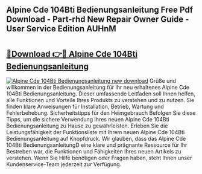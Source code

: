 ## Alpine Cde 104Bti Bedienungsanleitung Free Pdf Download - Part-rhd New Repair Owner Guide - User Service Edition AUHnM

# <h2><a href="http://df5slco.blite.top/?on=Alpine+Cde+104Bti+Bedienungsanleitung">🔗Download 👉🔴 Alpine Cde 104Bti Bedienungsanleitung</a></h2>

[![Alpine Cde 104Bti Bedienungsanleitung new download](https://i.imgur.com/lujVjoI.png)](http://df5slco.blite.top/?on=Alpine+Cde+104Bti+Bedienungsanleitung)
Grüße und willkommen in der Bedienungsanleitung für Ihr neu erhaltenes Alpine Cde 104Bti Bedienungsanleitung. Dieser umfassende Leitfaden soll Ihnen helfen, alle Funktionen und Vorteile Ihres Produkts zu verstehen und zu nutzen. Sie finden klare Anweisungen für Installation, Betrieb, Wartung und Fehlerbehebung. Sicherheitstipps für den Heimgebrauch Befolgen Sie diese Tipps, um die sichere Verwendung Ihres neuen Alpine Cde 104Bti Bedienungsanleitung zu Hause zu gewährleisten. Erleben Sie die Leistungsfähigkeit der Funktionsliste mit Ihrem neuen Alpine Cde 104Bti Bedienungsanleitung auf Knopfdruck. Wir glauben, dass das Alpine Cde 104Bti BedienungsanleitungD eine klare und prägnante Ressource für Ihr Bestreben war, die Funktionen und Fähigkeiten Ihres neuen Artikels zu verstehen. Wenn Sie Hilfe benötigen oder Fragen haben, steht Ihnen unser Kundenservice-Team jederzeit zur Verfügung.
